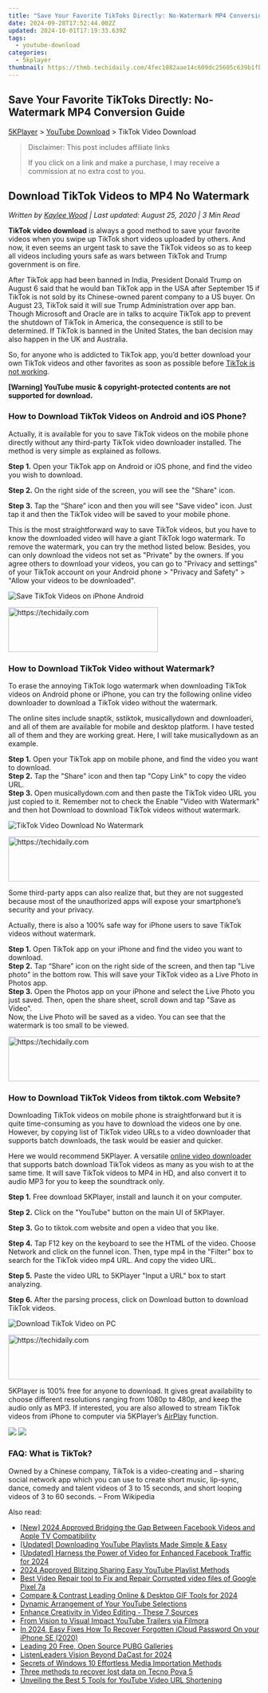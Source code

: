 ```yaml
---
title: "Save Your Favorite TikToks Directly: No-Watermark MP4 Conversion Guide"
date: 2024-09-28T17:52:44.002Z
updated: 2024-10-01T17:19:33.639Z
tags:
  - youtube-download
categories:
  - 5kplayer
thumbnail: https://thmb.techidaily.com/4fec1082aae14c609dc25605c639b1fbe3c36aac7cabbe84615d93d1098bb494.jpg
---
```


## Save Your Favorite TikToks Directly: No-Watermark MP4 Conversion Guide

[5KPlayer](https://tools.techidaily.com/5kplayer/products/) \> [YouTube Download](https://tools.techidaily.com/5kplayer/youtube-download/) \> TikTok Video Download

>  Disclaimer: This post includes affiliate links
>
>  If you click on a link and make a purchase, I may receive a commission at no extra cost to you.
>

## Download TikTok Videos to MP4 No Watermark

 _Written by [Kaylee Wood](https://www.quora.com/profile/Amanda-Hu-21) | Last updated: August 25, 2020 | 3 Min Read_

**TikTok video download** is always a good method to save your favorite videos when you swipe up TikTok short videos uploaded by others. And now, it even seems an urgent task to save the TikTok videos so as to keep all videos including yours safe as wars between TikTok and Trump government is on fire. 

After TikTok app had been banned in India, President Donald Trump on August 6 said that he would ban TikTok app in the USA after September 15 if TikTok is not sold by its Chinese-owned parent company to a US buyer. On August 23, TikTok said it will sue Trump Administration over app ban. Though Microsoft and Oracle are in talks to acquire TikTok app to prevent the shutdown of TikTok in America, the consequence is still to be determined. If TikTok is banned in the United States, the ban decision may also happen in the UK and Australia.

So, for anyone who is addicted to TikTok app, you’d better download your own TikTok videos and other favorites as soon as possible before [TikTok is not working](https://tools.techidaily.com/5kplayer/airplay/).

**\[Warning\] YouTube music & copyright-protected contents are not supported for download.**

### How to Download TikTok Videos on Android and iOS Phone?

Actually, it is available for you to save TikTok videos on the mobile phone directly without any third-party TikTok video downloader installed. The method is very simple as explained as follows.

**Step 1.** Open your TikTok app on Android or iOS phone, and find the video you wish to download.

**Step 2.** On the right side of the screen, you will see the "Share" icon.

**Step 3.** Tap the “Share” icon and then you will see "Save video" icon. Just tap it and then the TikTok video will be saved to your mobile phone.

This is the most straightforward way to save TikTok videos, but you have to know the downloaded video will have a giant TikTok logo watermark. To remove the watermark, you can try the method listed below. Besides, you can only download the videos not set as "Private" by the owners. If you agree others to download your videos, you can go to "Privacy and settings" of your TikTok account on your Android phone > "Privacy and Safety" > "Allow your videos to be downloaded".

![Save TikTok Videos on iPhone Android](https://www.5kplayer.com/youtube-download/img/save-tiktok-videos.jpg)

<!-- affiliate ads begin -->
<a href="https://aligracehair.sjv.io/c/5597632/2027190/19272" target="_top" id="2027190">
  <img src="//a.impactradius-go.com/display-ad/19272-2027190" border="0" alt="https://techidaily.com" width="300" height="90"/>
</a>
<img height="0" width="0" src="https://aligracehair.sjv.io/i/5597632/2027190/19272" style="position:absolute;visibility:hidden;" border="0" />
<!-- affiliate ads end -->

### How to Download TikTok Video without Watermark?

To erase the annoying TikTok logo watermark when downloading TikTok videos on Android phone or iPhone, you can try the following online video downloader to download a TikTok video without the watermark.

The online sites include snaptik, sstiktok, musicallydown and downloaderi, and all of them are available for mobile and desktop platform. I have tested all of them and they are working great. Here, I will take musicallydown as an example.

**Step 1.** Open your TikTok app on mobile phone, and find the video you want to download.  
**Step 2.** Tap the "Share" icon and then tap "Copy Link" to copy the video URL.  
**Step 3.** Open musicallydown.com and then paste the TikTok video URL you just copied to it. Remember not to check the Enable "Video with Watermark" and then hot Download to download TikTok videos without watermark.

![TikTok Video Download No Watermark](https://www.5kplayer.com/youtube-download/img/download-tiktok-no-watermark.jpg) 

<!-- affiliate ads begin -->
<a href="https://appsumo.8odi.net/c/5597632/2137413/7443" target="_top" id="2137413">
  <img src="//a.impactradius-go.com/display-ad/7443-2137413" border="0" alt="https://techidaily.com" width="728" height="90"/>
</a>
<img height="0" width="0" src="https://appsumo.8odi.net/i/5597632/2137413/7443" style="position:absolute;visibility:hidden;" border="0" />
<!-- affiliate ads end -->

Some third-party apps can also realize that, but they are not suggested because most of the unauthorized apps will expose your smartphone’s security and your privacy.

Actually, there is also a 100% safe way for iPhone users to save TikTok videos without watermark.

**Step 1.** Open TikTok app on your iPhone and find the video you want to download.  
**Step 2.** Tap “Share” icon on the right side of the screen, and then tap "Live photo" in the bottom row. This will save your TikTok video as a Live Photo in Photos app.  
**Step 3.** Open the Photos app on your iPhone and select the Live Photo you just saved. Then, open the share sheet, scroll down and tap "Save as Video".  
 Now, the Live Photo will be saved as a video. You can see that the watermark is too small to be viewed.

<!-- affiliate ads begin -->
<a href="https://appsumo.8odi.net/c/5597632/2049387/7443" target="_top" id="2049387">
  <img src="//a.impactradius-go.com/display-ad/7443-2049387" border="0" alt="https://techidaily.com" width="728" height="90"/>
</a>
<img height="0" width="0" src="https://appsumo.8odi.net/i/5597632/2049387/7443" style="position:absolute;visibility:hidden;" border="0" />
<!-- affiliate ads end -->

### How to Download TikTok Videos from tiktok.com Website?

Downloading TikTok videos on mobile phone is straightforward but it is quite time-consuming as you have to download the videos one by one. However, by copying list of TikTok video URLs to a video downloader that supports batch downloads, the task would be easier and quicker.

Here we would recommend 5KPlayer. A versatile [online video downloader](https://tools.techidaily.com/5kplayer/youtube-download/) that supports batch download TikTok videos as many as you wish to at the same time. It will save TikTok videos to MP4 in HD, and also convert it to audio MP3 for you to keep the soundtrack only.

**Step 1.** Free download 5KPlayer, install and launch it on your computer.

**Step 2.** Click on the "YouTube" button on the main UI of 5KPlayer.

**Step 3.** Go to tiktok.com website and open a video that you like. 

**Step 4.** Tap F12 key on the keyboard to see the HTML of the video. Choose Network and click on the funnel icon. Then, type mp4 in the "Filter" box to search for the TikTok video mp4 URL. And copy the video URL.

**Step 5.** Paste the video URL to 5KPlayer "Input a URL" box to start analyzing.

**Step 6.** After the parsing process, click on Download button to download TikTok videos.

![Download TikTok Video on PC](https://www.5kplayer.com/youtube-download/img/download-tiktok-videos.jpg)

<!-- affiliate ads begin -->
<a href="https://unicoeye.pxf.io/c/5597632/2134234/18498" target="_top" id="2134234">
  <img src="//a.impactradius-go.com/display-ad/18498-2134234" border="0" alt="https://techidaily.com" width="728" height="90"/>
</a>
<img height="0" width="0" src="https://unicoeye.pxf.io/i/5597632/2134234/18498" style="position:absolute;visibility:hidden;" border="0" />
<!-- affiliate ads end -->

5KPlayer is 100% free for anyone to download. It gives great availability to choose different resolutions ranging from 1080p to 480p, and keep the audio only as MP3\. If interested, you are also allowed to stream TikTok videos from iPhone to computer via 5KPlayer’s [AirPlay](https://tools.techidaily.com/5kplayer/airplay/) function.

[![](https://www.5kplayer.com/youtube-download/../button/freedownwhitewin.png)](https://tools.techidaily.com/5kplayer/products/) [![](https://www.5kplayer.com/youtube-download/../button/freedownbackmac.png)](https://tools.techidaily.com/5kplayer/products/) 

### FAQ: What is TikTok?

Owned by a Chinese company, TikTok is a video-creating and – sharing social network app which you can use to create short music, lip-sync, dance, comedy and talent videos of 3 to 15 seconds, and short looping videos of 3 to 60 seconds. – From Wikipedia

<ins class="adsbygoogle"
     style="display:block"
     data-ad-format="autorelaxed"
     data-ad-client="ca-pub-7571918770474297"
     data-ad-slot="1223367746"></ins>

<ins class="adsbygoogle"
     style="display:block"
     data-ad-client="ca-pub-7571918770474297"
     data-ad-slot="8358498916"
     data-ad-format="auto"
     data-full-width-responsive="true"></ins>

<span class="atpl-alsoreadstyle">Also read:</span>
<div><ul>
<li><a href="https://facebook-clips.techidaily.com/new-2024-approved-bridging-the-gap-between-facebook-videos-and-apple-tv-compatibility/"><u>[New] 2024 Approved Bridging the Gap Between Facebook Videos and Apple TV Compatibility</u></a></li>
<li><a href="https://youtube-video-recordings.techidaily.com/updated-downloading-youtube-playlists-made-simple-and-easy/"><u>[Updated] Downloading YouTube Playlists Made Simple & Easy</u></a></li>
<li><a href="https://facebook-videos.techidaily.com/updated-harness-the-power-of-video-for-enhanced-facebook-traffic-for-2024/"><u>[Updated] Harness the Power of Video for Enhanced Facebook Traffic for 2024</u></a></li>
<li><a href="https://youtube-video-recordings.techidaily.com/2024-approved-blitzing-sharing-easy-youtube-playlist-methods/"><u>2024 Approved Blitzing Sharing Easy YouTube Playlist Methods</u></a></li>
<li><a href="https://phone-solutions.techidaily.com/best-video-repair-tool-to-fix-and-repair-corrupted-video-files-of-google-pixel-7a-by-stellar-video-repair-mobile-video-repair/"><u>Best Video Repair tool to Fix and Repair Corrupted video files of Google Pixel 7a</u></a></li>
<li><a href="https://youtube-lab.techidaily.com/re-and-contrast-leading-online-and-desktop-gif-tools-for-2024/"><u>Compare & Contrast Leading Online & Desktop GIF Tools for 2024</u></a></li>
<li><a href="https://youtube-video-recordings.techidaily.com/dynamic-arrangement-of-your-youtube-selections/"><u>Dynamic Arrangement of Your YouTube Selections</u></a></li>
<li><a href="https://youtube-video-recordings.techidaily.com/enhance-creativity-in-video-editing-these-7-sources/"><u>Enhance Creativity in Video Editing - These 7 Sources</u></a></li>
<li><a href="https://youtube-video-recordings.techidaily.com/from-vision-to-visual-impact-youtube-trailers-via-filmora/"><u>From Vision to Visual Impact YouTube Trailers via Filmora</u></a></li>
<li><a href="https://activate-lock.techidaily.com/in-2024-easy-fixes-how-to-recover-forgotten-icloud-password-on-your-iphone-se-2020-by-drfone-ios/"><u>In 2024, Easy Fixes How To Recover Forgotten iCloud Password On your iPhone SE (2020)</u></a></li>
<li><a href="https://extra-resources.techidaily.com/leading-20-free-open-source-pubg-galleries/"><u>Leading 20 Free, Open Source PUBG Galleries</u></a></li>
<li><a href="https://extra-guidance.techidaily.com/listenleaders-vision-beyond-dacast-for-2024/"><u>ListenLeaders Vision Beyond DaCast for 2024</u></a></li>
<li><a href="https://fox-friendly.techidaily.com/secrets-of-windows-10-effortless-media-importation-methods/"><u>Secrets of Windows 10 Effortless Media Importation Methods</u></a></li>
<li><a href="https://techidaily.com/three-methods-to-recover-lost-data-on-tecno-pova-5-by-fonelab-android-recover-data/"><u>Three methods to recover lost data on Tecno Pova 5</u></a></li>
<li><a href="https://youtube-video-recordings.techidaily.com/unveiling-the-best-5-tools-for-youtube-video-url-shortening/"><u>Unveiling the Best 5 Tools for YouTube Video URL Shortening</u></a></li>
</ul></div>

